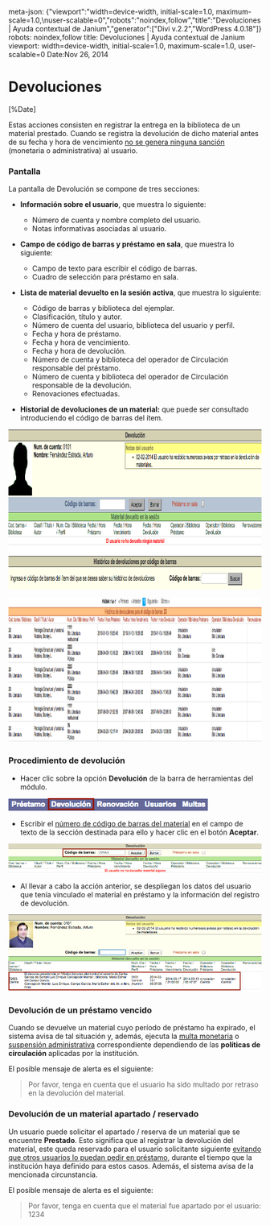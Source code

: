 meta-json: {"viewport":"width=device-width, initial-scale=1.0, maximum-scale=1.0,\nuser-scalable=0","robots":"noindex,follow","title":"Devoluciones | Ayuda contextual de Janium","generator":["Divi v.2.2","WordPress 4.0.18"]}
robots: noindex,follow
title: Devoluciones | Ayuda contextual de Janium
viewport: width=device-width, initial-scale=1.0, maximum-scale=1.0, user-scalable=0
Date:Nov 26, 2014

# Devoluciones

[%Date]

Estas acciones consisten en registrar la entrega en la biblioteca de un
material prestado. Cuando se registra la devolución de dicho material
antes de su fecha y hora de vencimiento <span
style="text-decoration: underline;">no se genera ninguna sanción</span>
(monetaria o administrativa) al usuario.

### Pantalla

La pantalla de Devolución se compone de tres secciones:

-   **Información sobre el usuario**, que muestra lo siguiente:

    -   Número de cuenta y nombre completo del usuario.
    -   Notas informativas asociadas al usuario.

-   **Campo de código de barras y préstamo en sala**, que muestra lo
    siguiente:

    -   Campo de texto para escribir el código de barras.
    -   Cuadro de selección para préstamo en sala.

-   **Lista de material devuelto en la sesión activa**, que muestra lo
    siguiente:

    -   Código de barras y biblioteca del ejemplar.
    -   Clasificación, título y autor.
    -   Número de cuenta del usuario, biblioteca del usuario y perfil.
    -   Fecha y hora de préstamo.
    -   Fecha y hora de vencimiento.
    -   Fecha y hora de devolución.
    -   Número de cuenta y biblioteca del operador de Circulación
        responsable del préstamo.
    -   Número de cuenta y biblioteca del operador de Circulación
        responsable de la devolución.
    -   Renovaciones efectuadas.

-   **Historial de devoluciones de un material:** que puede ser
    consultado introduciendo el código de barras del ítem.

[<img src="Pantalla_devolucion.png" alt="Pantalla_devolucion" width="1016" height="318">](Pantalla_devolucion.png)

[<img src="Pantalla_devolucion2.png" alt="Pantalla_devolucion2" width="1317" height="287">](Pantalla_devolucion2.png)

### Procedimiento de devolución

-   Hacer clic sobre la opción **Devolución** de la barra de
    herramientas del módulo.

!["Entrada a la función de devolución](Opcion_devolucion.png)

-   Escribir el <span style="text-decoration: underline;">número de
    código de barras del material</span> en el campo de texto de la
    sección destinada para ello y hacer clic en el botón **Aceptar**.

![Introducción del número de código de barras del material](Entrada_codigo_barras2.png)

-   Al llevar a cabo la acción anterior, se despliegan los datos del
    usuario que tenía vinculado el material en préstamo y la información
    del registro de devolución.

![Registro de devolución](Registro_devolucion.png)

### Devolución de un préstamo vencido

Cuando se devuelve un material cuyo período de préstamo ha expirado, el
sistema avisa de tal situación y, además, ejecuta la <span
style="text-decoration: underline;">multa monetaria</span> o <span
style="text-decoration: underline;">suspensión administrativa</span>
correspondiente dependiendo de las **políticas de circulación**
aplicadas por la institución.

El posible mensaje de alerta es el siguiente:

> Por favor, tenga en cuenta que el usuario ha sido multado por retraso
> en la devolución del material.

### Devolución de un material apartado / reservado

Un usuario puede solicitar el apartado / reserva de un material que se
encuentre **Prestado**. Esto significa que al registrar la devolución
del material, este queda reservado para el usuario solicitante siguiente
<span style="text-decoration: underline;">evitando que otros usuarios lo
puedan pedir en préstamo</span>, durante el tiempo que la institución
haya definido para estos casos. Además, el sistema avisa de la
mencionada circunstancia.

El posible mensaje de alerta es el siguiente:

> Por favor, tenga en cuenta que el material fue apartado por el
> usuario: 1234

